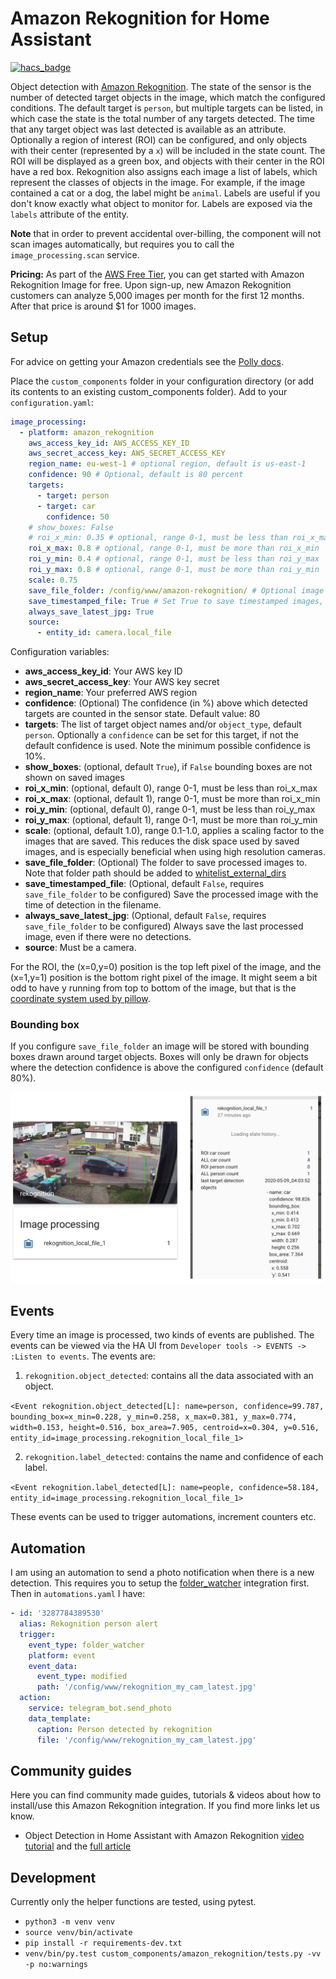 # Amazon Rekognition for Home Assistant
[![hacs_badge](https://img.shields.io/badge/HACS-Default-orange.svg?style=for-the-badge)](https://github.com/hacs/integration)

Object detection with [Amazon Rekognition](https://aws.amazon.com/rekognition/). The state of the sensor is the number of detected target objects in the image, which match the configured conditions. The default target is `person`, but multiple targets can be listed, in which case the state is the total number of any targets detected. The time that any target object was last detected is available as an attribute. Optionally a region of interest (ROI) can be configured, and only objects with their center (represented by a `x`) will be included in the state count. The ROI will be displayed as a green box, and objects with their center in the ROI have a red box. Rekognition also assigns each image a list of labels, which represent the classes of objects in the image. For example, if the image contained a cat or a dog, the label might be `animal`. Labels are useful if you don't know exactly what object to monitor for. Labels are exposed via the `labels` attribute of the entity.

**Note** that in order to prevent accidental over-billing, the component will not scan images automatically, but requires you to call the `image_processing.scan` service.

**Pricing:** As part of the [AWS Free Tier](https://aws.amazon.com/rekognition/pricing/), you can get started with Amazon Rekognition Image for free. Upon sign-up, new Amazon Rekognition customers can analyze 5,000 images per month for the first 12 months. After that price is around $1 for 1000 images.

## Setup
For advice on getting your Amazon credentials see the [Polly docs](https://www.home-assistant.io/components/tts.amazon_polly/).

Place the `custom_components` folder in your configuration directory (or add its contents to an existing custom_components folder). Add to your `configuration.yaml`:

```yaml
image_processing:
  - platform: amazon_rekognition
    aws_access_key_id: AWS_ACCESS_KEY_ID
    aws_secret_access_key: AWS_SECRET_ACCESS_KEY
    region_name: eu-west-1 # optional region, default is us-east-1
    confidence: 90 # Optional, default is 80 percent
    targets:
      - target: person
      - target: car
        confidence: 50
    # show_boxes: False
    # roi_x_min: 0.35 # optional, range 0-1, must be less than roi_x_max
    roi_x_max: 0.8 # optional, range 0-1, must be more than roi_x_min
    roi_y_min: 0.4 # optional, range 0-1, must be less than roi_y_max
    roi_y_max: 0.8 # optional, range 0-1, must be more than roi_y_min
    scale: 0.75
    save_file_folder: /config/www/amazon-rekognition/ # Optional image storage
    save_timestamped_file: True # Set True to save timestamped images, default False
    always_save_latest_jpg: True
    source:
      - entity_id: camera.local_file
```

Configuration variables:
- **aws_access_key_id**: Your AWS key ID
- **aws_secret_access_key**: Your AWS key secret
- **region_name**: Your preferred AWS region
- **confidence**: (Optional) The confidence (in %) above which detected targets are counted in the sensor state. Default value: 80
- **targets**: The list of target object names and/or `object_type`, default `person`. Optionally a `confidence` can be set for this target, if not the default confidence is used. Note the minimum possible confidence is 10%.
- **show_boxes**: (optional, default `True`), if `False` bounding boxes are not shown on saved images
- **roi_x_min**: (optional, default 0), range 0-1, must be less than roi_x_max
- **roi_x_max**: (optional, default 1), range 0-1, must be more than roi_x_min
- **roi_y_min**: (optional, default 0), range 0-1, must be less than roi_y_max
- **roi_y_max**: (optional, default 1), range 0-1, must be more than roi_y_min
- **scale**: (optional, default 1.0), range 0.1-1.0, applies a scaling factor to the images that are saved. This reduces the disk space used by saved images, and is especially beneficial when using high resolution cameras.
- **save_file_folder**: (Optional) The folder to save processed images to. Note that folder path should be added to [whitelist_external_dirs](https://www.home-assistant.io/docs/configuration/basic/)
- **save_timestamped_file**: (Optional, default `False`, requires `save_file_folder` to be configured) Save the processed image with the time of detection in the filename.
- **always_save_latest_jpg**: (Optional, default `False`, requires `save_file_folder` to be configured) Always save the last processed image, even if there were no detections.
- **source**: Must be a camera.

For the ROI, the (x=0,y=0) position is the top left pixel of the image, and the (x=1,y=1) position is the bottom right pixel of the image. It might seem a bit odd to have y running from top to bottom of the image, but that is the [coordinate system used by pillow](https://pillow.readthedocs.io/en/3.1.x/handbook/concepts.html#coordinate-system).

### Bounding box
If you configure `save_file_folder` an image will be stored with bounding boxes drawn around target objects. Boxes will only be drawn for objects where the detection confidence is above the configured `confidence` (default 80%).

<p align="center">
<img src="https://github.com/robmarkcole/HASS-amazon-rekognition/blob/master/assets/usage.png" width="800">
</p>

## Events
Every time an image is processed, two kinds of events are published. The events can be viewed via the HA UI from `Developer tools -> EVENTS -> :Listen to events`. The events are:

1) `rekognition.object_detected`: contains all the data associated with an object.

```<Event rekognition.object_detected[L]: name=person, confidence=99.787, bounding_box=x_min=0.228, y_min=0.258, x_max=0.381, y_max=0.774, width=0.153, height=0.516, box_area=7.905, centroid=x=0.304, y=0.516, entity_id=image_processing.rekognition_local_file_1>```

2) `rekognition.label_detected`: contains the name and confidence of each label.

```<Event rekognition.label_detected[L]: name=people, confidence=58.184, entity_id=image_processing.rekognition_local_file_1>```

These events can be used to trigger automations, increment counters etc.

## Automation
I am using an automation to send a photo notification when there is a new detection. This requires you to setup the [folder_watcher](https://www.home-assistant.io/integrations/folder_watcher/) integration first. Then in `automations.yaml` I have:

```yaml
- id: '3287784389530'
  alias: Rekognition person alert
  trigger:
    event_type: folder_watcher
    platform: event
    event_data:
      event_type: modified
      path: '/config/www/rekognition_my_cam_latest.jpg'
  action:
    service: telegram_bot.send_photo
    data_template:
      caption: Person detected by rekognition
      file: '/config/www/rekognition_my_cam_latest.jpg'
```

## Community guides
Here you can find community made guides, tutorials & videos about how to install/use this Amazon Rekognition integration. If you find more links let us know.
* Object Detection in Home Assistant with Amazon Rekognition [video tutorial](https://youtu.be/1G8tnhw2N_Y) and the [full article](https://peyanski.com/amazon-rekognition-in-home-assistant)

## Development
Currently only the helper functions are tested, using pytest.
* `python3 -m venv venv`
* `source venv/bin/activate`
* `pip install -r requirements-dev.txt`
* `venv/bin/py.test custom_components/amazon_rekognition/tests.py -vv -p no:warnings`